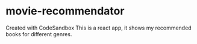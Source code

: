 # movie-recommendator
Created with CodeSandbox
This is a react app, it shows my recommended books for different genres. 

